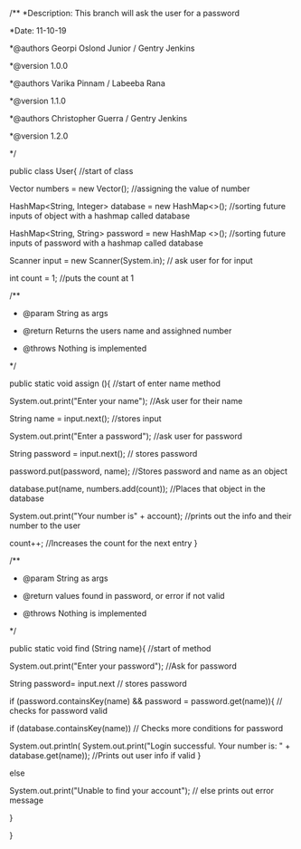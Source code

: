 

/**
*Description: This branch will ask the user for a password

*Date: 11-10-19

*@authors Georpi Oslond Junior / Gentry Jenkins 

*@version 1.0.0

*@authors Varika Pinnam  / Labeeba Rana

*@version 1.1.0

*@authors Christopher Guerra / Gentry Jenkins 

*@version 1.2.0

*/ 


public class User{ //start of class

  Vector <Integer> numbers = new Vector(); //assigning the value of number

  HashMap<String, Integer> database = new HashMap<>(); //sorting future inputs of object with a hashmap called database

  HashMap<String, String> password = new HashMap <>(); //sorting future inputs of password with a hashmap called database

  Scanner input = new Scanner(System.in); // ask user for for input 

  int count = 1; //puts the count at 1

    
   /**
   
   * @param String as args		
   
   * @return Returns the users name and assighned number
   
   * @throws Nothing is implemented
   
   */
  
   public static void assign (){ //start of enter name method

   System.out.print("Enter your name"); //Ask user for their name

   String name = input.next(); //stores input

   System.out.print("Enter a password"); //ask user for password

   String password = input.next(); // stores password

   password.put(password, name); //Stores password and name as an object

   database.put(name, numbers.add(count)); //Places that object in the database

   System.out.print("Your number is" + account); //prints out the info and their number to the user

   count++; //Increases the count for the next entry
  }

  /**
  
  * @param String as args	
  
  * @return values found in password, or error if not valid
  
  * @throws Nothing is implemented
  
  */

 public static void find (String name){ //start of method

  System.out.print("Enter your password"); //Ask for password

   String password= input.next // stores password

   if (password.containsKey(name) && password = password.get(name)){ // checks for password valid

   if (database.containsKey(name)) // Checks more conditions for password

   System.out.println(  System.out.print("Login successful. Your number is: " + database.get(name)); //Prints out user info if valid
   }

   else

   System.out.print("Unable to find your account"); // else prints out error message

  }


}

